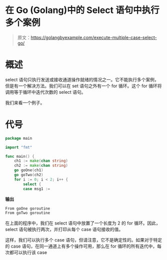 # 在 Go (Golang)中的 Select 语句中执行多个案例

> 原文：<https://golangbyexample.com/execute-multiple-case-select-go/>

# **概述**

select 语句只执行发送或接收通道操作就绪的情况之一。它不能执行多个案例，但是有一个解决方法。我们可以在 set 语句之外有一个 for 循环。这个 for 循环将调用等于循环中迭代次数的 select 语句。

我们来看一个例子。

# **代号**

```go
package main

import "fmt"

func main() {
    ch1 := make(chan string)
    ch2 := make(chan string)
    go goOne(ch1)
    go goTwo(ch2)
    for i := 0; i < 2; i++ {
        select {
        case msg1 := 
```

**输出**

```go
From goOne goroutine
From goTwo goroutine
```

在上面的程序中，我们在 select 语句中放置了一个长度为 2 的 for 循环。因此，select 语句被执行两次，并打印从每个 case 语句接收的值。

这样，我们可以执行多个 case 语句，但请注意，它不是确定性的。如果对于特定的 case 语句，在同一通道上有多个操作可用，那么在 for 循环的所有迭代中，每次都可以执行该 case